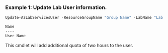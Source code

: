 ### Example 1: Update Lab User information.
```powershell
Update-AzLabServicesUser -ResourceGroupName "Group Name" -LabName "Lab Name" -Name "User Name" -AdditionalUsageQuota $(New-TimeSpan -Hours 2)

Name
----
User Name
```

This cmdlet will add additional quota of two hours to the user.
